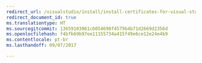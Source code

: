 ```yaml
---
redirect_url: /visualstudio/install/install-certificates-for-visual-studio-offline
redirect_document_id: true
ms.translationtype: HT
ms.sourcegitcommit: 13659103061c6054698f4579b4b71d2669d2356d
ms.openlocfilehash: f4bfb69b97ee11155734a415f49e6ce12e24e4b9
ms.contentlocale: pt-br
ms.lasthandoff: 09/07/2017

---
```


